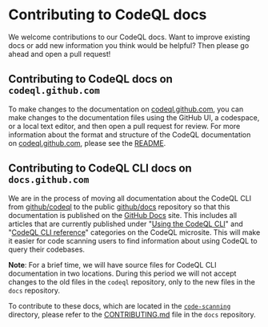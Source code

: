 # Contributing to CodeQL docs

We welcome contributions to our CodeQL docs. Want to improve existing docs or add new information you think would be helpful? Then please go ahead and open a pull request!

## Contributing to CodeQL docs on `codeql.github.com`

To make changes to the documentation on [codeql.github.com](https://codeql.github.com/docs/codeql-overview/), you can make changes to the documentation files using the GitHub UI, a codespace, or a local text editor, and then open a pull request for review. For more information about the format and structure of the CodeQL documentation on [codeql.github.com](https://codeql.github.com/docs/codeql-overview/), please see the [README](https://github.com/github/codeql/blob/main/docs/codeql/README.rst).

## Contributing to CodeQL CLI docs on `docs.github.com`

We are in the process of moving all documentation about the CodeQL CLI from [github/codeql](https://github.com/github/codeql/tree/main/docs/codeql) to the public [github/docs](https://github.com/github/docs) repository so that this documentation is published on the [GitHub Docs](https://docs.github.com/en/code-security/code-scanning) site. This includes all articles that are currently published under "[Using the CodeQL CLI](https://codeql.github.com/docs/codeql-cli/using-the-codeql-cli/)" and "[CodeQL CLI reference](https://codeql.github.com/docs/codeql-cli/codeql-cli-reference/)" categories on the CodeQL microsite. This will make it easier for code scanning users to find information about using CodeQL to query their codebases.

**Note**: For a brief time, we will have source files for CodeQL CLI documentation in two locations. During this period we will not accept changes to the old files in the `codeql` repository, only to the new files in the `docs` repository. 

To contribute to these docs, which are located in the [`code-scanning`](https://github.com/github/docs/tree/main/content/code-security/code-scanning) directory, please refer to the [CONTRIBUTING.md](https://github.com/github/docs/blob/main/CONTRIBUTING.md) file in the `docs` repository.




